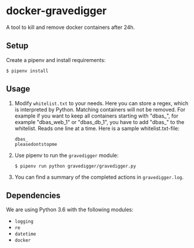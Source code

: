 # docker-gravedigger
A tool to kill and remove docker containers after 24h.

## Setup
Create a pipenv and install requirements:
```
$ pipenv install
```

## Usage

1. Modify `whitelist.txt` to your needs. Here you can store a regex, which is
   interpreted by Python. Matching containers will not be removed. For example
   if you want to keep all containers starting with "dbas_", for example
   "dbas_web_1" or "dbas_db_1", you have to add "dbas_" to the whitelist. Reads
   one line at a time. Here is a sample whitelist.txt-file:
    ```
    dbas_
    pleasedontstopme
    ```

1. Use pipenv to run the `gravedigger` module:
    ```
    $ pipenv run python gravedigger/gravedigger.py
    ```

1. You can find a summary of the completed actions in `gravedigger.log`.

## Dependencies
We are using Python 3.6 with the following modules:
* `logging`
* `re`
* `datetime`
* `docker`
